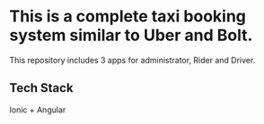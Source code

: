 # This is a complete taxi booking system similar to Uber and Bolt.

This repository includes 3 apps for administrator, Rider and Driver.

## Tech Stack

Ionic + Angular

